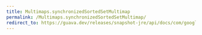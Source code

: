 ```yaml
---
title: Multimaps.synchronizedSortedSetMultimap
permalink: /Multimaps.synchronizedSortedSetMultimap/
redirect_to: https://guava.dev/releases/snapshot-jre/api/docs/com/google/common/collect/Multimaps.html#synchronizedSortedSetMultimap-com.google.common.collect.SortedSetMultimap-
---
```

